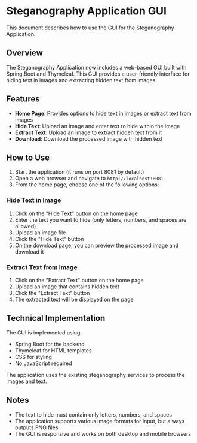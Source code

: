 # Steganography Application GUI

This document describes how to use the GUI for the Steganography Application.

## Overview

The Steganography Application now includes a web-based GUI built with Spring Boot and Thymeleaf. This GUI provides a user-friendly interface for hiding text in images and extracting hidden text from images.

## Features

- **Home Page**: Provides options to hide text in images or extract text from images
- **Hide Text**: Upload an image and enter text to hide within the image
- **Extract Text**: Upload an image to extract hidden text from it
- **Download**: Download the processed image with hidden text

## How to Use

1. Start the application (it runs on port 8081 by default)
2. Open a web browser and navigate to `http://localhost:8081`
3. From the home page, choose one of the following options:

### Hide Text in Image

1. Click on the "Hide Text" button on the home page
2. Enter the text you want to hide (only letters, numbers, and spaces are allowed)
3. Upload an image file
4. Click the "Hide Text" button
5. On the download page, you can preview the processed image and download it

### Extract Text from Image

1. Click on the "Extract Text" button on the home page
2. Upload an image that contains hidden text
3. Click the "Extract Text" button
4. The extracted text will be displayed on the page

## Technical Implementation

The GUI is implemented using:
- Spring Boot for the backend
- Thymeleaf for HTML templates
- CSS for styling
- No JavaScript required

The application uses the existing steganography services to process the images and text.

## Notes

- The text to hide must contain only letters, numbers, and spaces
- The application supports various image formats for input, but always outputs PNG files
- The GUI is responsive and works on both desktop and mobile browsers